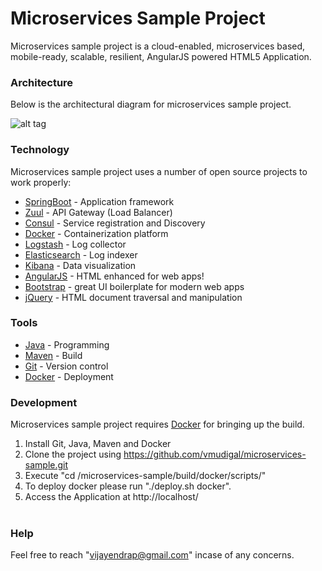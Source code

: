 # Microservices Sample Project

Microservices sample project is a cloud-enabled, microservices based, mobile-ready, scalable, resilient, AngularJS powered HTML5 Application.

### Architecture

Below is the architectural diagram for microservices sample project.

![alt tag](https://raw.githubusercontent.com/vmudigal/microservices-sample/version-2/documents/Architectue.jpg)

### Technology

Microservices sample project uses a number of open source projects to work properly:

* [SpringBoot] - Application framework
* [Zuul] - API Gateway (Load Balancer)
* [Consul] - Service registration and Discovery
* [Docker] - Containerization platform
* [Logstash] - Log collector
* [Elasticsearch] - Log indexer
* [Kibana] - Data visualization
* [AngularJS] - HTML enhanced for web apps!
* [Bootstrap] - great UI boilerplate for modern web apps
* [jQuery] - HTML document traversal and manipulation

### Tools

* [Java] - Programming
* [Maven] - Build
* [Git] - Version control
* [Docker] - Deployment

### Development

Microservices sample project requires [Docker](https://www.docker.com/) for bringing up the build.

1) Install Git, Java, Maven and Docker</br>
2) Clone the project using https://github.com/vmudigal/microservices-sample.git</br>
3) Execute "cd /microservices-sample/build/docker/scripts/"</br>
4) To deploy docker please run "./deploy.sh docker".</br>
5) Access the Application at http://localhost/</br></br>

### Help

Feel free to reach "vijayendrap@gmail.com" incase of any concerns.

[//]: # (These are reference links used in the body of this note and get stripped out when the markdown processor does its job.)

   [Bootstrap]: <http://twitter.github.com/bootstrap/>
   [jQuery]: <http://jquery.com>
   [AngularJS]: <http://angularjs.org>
   [SpringBoot]: <https://projects.spring.io/spring-boot/>
   [Consul]: <https://www.consul.io>
   [Docker]: <https://www.docker.com>
   [Zuul]: <https://github.com/Netflix/zuul/wiki>
   [Kitematic]: <https://kitematic.com>
   [Maven]: <https://maven.apache.org>
   [MySQL]: <https://www.mysql.com>
   [Git]: <https://git-scm.com>
   [Java]: <https://go.java>
   [Logstash]: <https://www.elastic.co/products/logstash>
   [Elasticsearch]: <https://www.elastic.co/products/elasticsearch>
   [Kibana]: <https://www.elastic.co/products/kibana>
   
